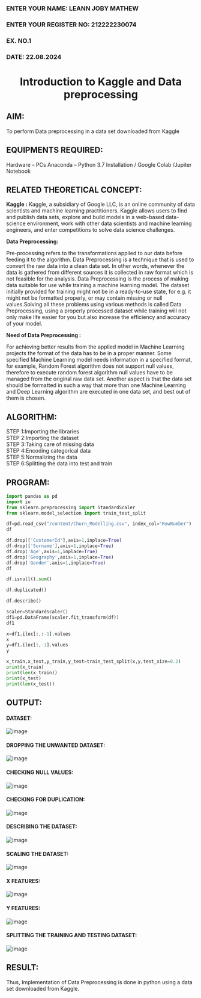 <H3>ENTER YOUR NAME: LEANN JOBY MATHEW </H3>
<H3>ENTER YOUR REGISTER NO: 212222230074</H3>
<H3>EX. NO.1</H3>
<H3>DATE: 22.08.2024 </H3>
<H1 ALIGN =CENTER> Introduction to Kaggle and Data preprocessing</H1>

## AIM:

To perform Data preprocessing in a data set downloaded from Kaggle

## EQUIPMENTS REQUIRED:
Hardware – PCs
Anaconda – Python 3.7 Installation / Google Colab /Jupiter Notebook

## RELATED THEORETICAL CONCEPT:

**Kaggle :**
Kaggle, a subsidiary of Google LLC, is an online community of data scientists and machine learning practitioners. Kaggle allows users to find and publish data sets, explore and build models in a web-based data-science environment, work with other data scientists and machine learning engineers, and enter competitions to solve data science challenges.

**Data Preprocessing:**

Pre-processing refers to the transformations applied to our data before feeding it to the algorithm. Data Preprocessing is a technique that is used to convert the raw data into a clean data set. In other words, whenever the data is gathered from different sources it is collected in raw format which is not feasible for the analysis.
Data Preprocessing is the process of making data suitable for use while training a machine learning model. The dataset initially provided for training might not be in a ready-to-use state, for e.g. it might not be formatted properly, or may contain missing or null values.Solving all these problems using various methods is called Data Preprocessing, using a properly processed dataset while training will not only make life easier for you but also increase the efficiency and accuracy of your model.

**Need of Data Preprocessing :**

For achieving better results from the applied model in Machine Learning projects the format of the data has to be in a proper manner. Some specified Machine Learning model needs information in a specified format, for example, Random Forest algorithm does not support null values, therefore to execute random forest algorithm null values have to be managed from the original raw data set.
Another aspect is that the data set should be formatted in such a way that more than one Machine Learning and Deep Learning algorithm are executed in one data set, and best out of them is chosen.


## ALGORITHM:
STEP 1:Importing the libraries<BR>
STEP 2:Importing the dataset<BR>
STEP 3:Taking care of missing data<BR>
STEP 4:Encoding categorical data<BR>
STEP 5:Normalizing the data<BR>
STEP 6:Splitting the data into test and train<BR>

##  PROGRAM:
```python
import pandas as pd
import io
from sklearn.preprocessing import StandardScaler
from sklearn.model_selection import train_test_split
```
```python
df=pd.read_csv("/content/Churn_Modelling.csv", index_col="RowNumber")
df
```
```python
df.drop(['CustomerId'],axis=1,inplace=True)
df.drop(['Surname'],axis=1,inplace=True)
df.drop('Age',axis=1,inplace=True)
df.drop('Geography',axis=1,inplace=True)
df.drop('Gender',axis=1,inplace=True)
df
```
```python
df.isnull().sum()
```
```python
df.duplicated()
```
```python
df.describe()
```
```python
scaler=StandardScaler()
df1=pd.DataFrame(scaler.fit_transform(df))
df1
```
```python
x=df1.iloc[:,:-1].values
x
y=df1.iloc[:,-1].values
y
```
```python
x_train,x_test,y_train,y_test=train_test_split(x,y,test_size=0.2)
print(x_train)
print(len(x_train))
print(x_test)
print(len(x_test))
```
## OUTPUT:
#### DATASET:

![image](https://github.com/user-attachments/assets/b307ad72-2227-40f9-a01f-ea29f5ce9a97)


#### DROPPING THE UNWANTED DATASET:

![image](https://github.com/user-attachments/assets/3dba3b07-09f9-49db-a55a-99b2faf06c90)


#### CHECKING NULL VALUES:

![image](https://github.com/user-attachments/assets/d3c1fce1-752c-4fde-a516-9df764d0d480)


#### CHECKING FOR DUPLICATION:

![image](https://github.com/user-attachments/assets/48106b0f-bcfd-4935-9c50-99826fd24377)

#### DESCRIBING THE DATASET:

![image](https://github.com/user-attachments/assets/8458a45b-0d8a-4bbb-80b9-e5084cb711ad)

#### SCALING THE DATASET:

![image](https://github.com/user-attachments/assets/ff631792-e764-4331-998b-ec2c75079c9f)

#### X FEATURES:

![image](https://github.com/user-attachments/assets/9153bdee-74b3-41f2-aa60-f7ab4d361cb5)

#### Y FEATURES:

![image](https://github.com/user-attachments/assets/9597d125-20f2-4959-aa6c-73867f95925d)

#### SPLITTING THE TRAINING AND TESTING DATASET:

![image](https://github.com/user-attachments/assets/0d84d561-5ac7-43d6-871d-ac66b127df80)

## RESULT:
Thus, Implementation of Data Preprocessing is done in python  using a data set downloaded from Kaggle.


